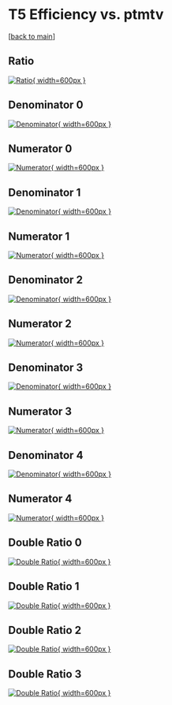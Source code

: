 # T5 Efficiency vs. ptmtv

[[back to main](./)]



## Ratio

[![Ratio](../mtv/var/T5_vtr_211_0_eff_ptmtv.png){ width=600px }](../mtv/var/T5_vtr_211_0_eff_ptmtv.pdf)

## Denominator 0

[![Denominator](../mtv/den/T5_vtr_211_0_eff_ptmtv_den0.png){ width=600px }](../mtv/den/T5_vtr_211_0_eff_ptmtv_den0.pdf)

## Numerator 0

[![Numerator](../mtv/num/T5_vtr_211_0_eff_ptmtv_num0.png){ width=600px }](../mtv/num/T5_vtr_211_0_eff_ptmtv_num0.pdf)

## Denominator 1

[![Denominator](../mtv/den/T5_vtr_211_0_eff_ptmtv_den1.png){ width=600px }](../mtv/den/T5_vtr_211_0_eff_ptmtv_den1.pdf)

## Numerator 1

[![Numerator](../mtv/num/T5_vtr_211_0_eff_ptmtv_num1.png){ width=600px }](../mtv/num/T5_vtr_211_0_eff_ptmtv_num1.pdf)

## Denominator 2

[![Denominator](../mtv/den/T5_vtr_211_0_eff_ptmtv_den2.png){ width=600px }](../mtv/den/T5_vtr_211_0_eff_ptmtv_den2.pdf)

## Numerator 2

[![Numerator](../mtv/num/T5_vtr_211_0_eff_ptmtv_num2.png){ width=600px }](../mtv/num/T5_vtr_211_0_eff_ptmtv_num2.pdf)

## Denominator 3

[![Denominator](../mtv/den/T5_vtr_211_0_eff_ptmtv_den3.png){ width=600px }](../mtv/den/T5_vtr_211_0_eff_ptmtv_den3.pdf)

## Numerator 3

[![Numerator](../mtv/num/T5_vtr_211_0_eff_ptmtv_num3.png){ width=600px }](../mtv/num/T5_vtr_211_0_eff_ptmtv_num3.pdf)

## Denominator 4

[![Denominator](../mtv/den/T5_vtr_211_0_eff_ptmtv_den4.png){ width=600px }](../mtv/den/T5_vtr_211_0_eff_ptmtv_den4.pdf)

## Numerator 4

[![Numerator](../mtv/num/T5_vtr_211_0_eff_ptmtv_num4.png){ width=600px }](../mtv/num/T5_vtr_211_0_eff_ptmtv_num4.pdf)

## Double Ratio 0

[![Double Ratio](../mtv/ratio/T5_vtr_211_0_eff_ptmtv_ratio0.png){ width=600px }](../mtv/ratio/T5_vtr_211_0_eff_ptmtv_ratio0.pdf)

## Double Ratio 1

[![Double Ratio](../mtv/ratio/T5_vtr_211_0_eff_ptmtv_ratio1.png){ width=600px }](../mtv/ratio/T5_vtr_211_0_eff_ptmtv_ratio1.pdf)

## Double Ratio 2

[![Double Ratio](../mtv/ratio/T5_vtr_211_0_eff_ptmtv_ratio2.png){ width=600px }](../mtv/ratio/T5_vtr_211_0_eff_ptmtv_ratio2.pdf)

## Double Ratio 3

[![Double Ratio](../mtv/ratio/T5_vtr_211_0_eff_ptmtv_ratio3.png){ width=600px }](../mtv/ratio/T5_vtr_211_0_eff_ptmtv_ratio3.pdf)

